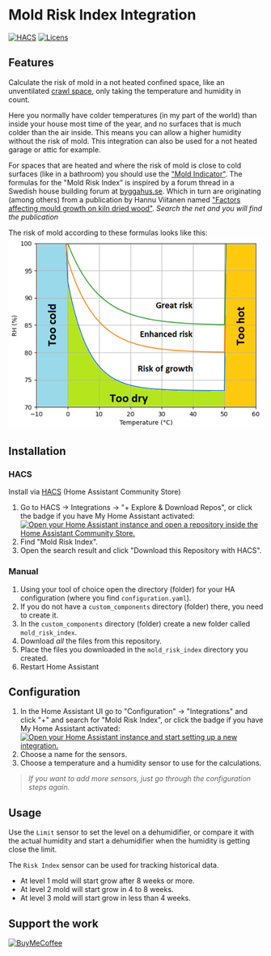 # Mold Risk Index Integration

[![HACS][hacsbadge]][hacslink]
[![Licens][licensebadge]][licenslink]

## Features

Calculate the risk of mold in a not heated confined space, like an unventilated [crawl space](https://en.wikipedia.org/wiki/Crawl_space), only taking the temperature and humidity in count.

Here you normally have colder temperatures (in my part of the world) than inside your house most time of the year, and no surfaces that is much colder than the air inside. This means you can allow a higher humidity without the risk of mold. This integration can also be used for a not heated garage or attic for example.

For spaces that are heated and where the risk of mold is close to cold surfaces (like in a bathroom) you should use the ["Mold Indicator"](https://www.home-assistant.io/integrations/mold_indicator/).
The formulas for the "Mold Risk Index” is inspired by a forum thread in a Swedish house building forum at [byggahus.se](https://www.byggahus.se/forum/threads/formel-foer-riskkurva.311612). Which in turn are originating (among others) from a publication by Hannu Viitanen named ["Factors affecting mould growth on kiln dried wood"](https://cris.vtt.fi/en/organisations/vtt-technical-research-centre-of-finland/publications/). *Search the net and you will find the publication*

The risk of mold according to these formulas looks like this:
![Graph](/plot.png)

## Installation

### HACS

Install via [HACS][hacslink] (Home Assistant Community Store)

1. Go to HACS -> Integrations -> "+ Explore & Download Repos",  or click the badge if you have My Home Assistant activated:  
[![Open your Home Assistant instance and open a repository inside the Home Assistant Community Store.][mybadgehacs]][mylinkhacs]
1. Find "Mold Risk Index".
1. Open the search result and click "Download this Repository with HACS".

### Manual

1. Using your tool of choice open the directory (folder) for your HA configuration (where you find `configuration.yaml`).
1. If you do not have a `custom_components` directory (folder) there, you need to create it.
1. In the `custom_components` directory (folder) create a new folder called `mold_risk_index`.
1. Download _all_ the files from this repository.
1. Place the files you downloaded in the `mold_risk_index` directory you created.
1. Restart Home Assistant

## Configuration

1. In the Home Assistant UI go to "Configuration" -> "Integrations" and click "+" and search for "Mold Risk Index", or click the badge if you have My Home Assistant activated:  
[![Open your Home Assistant instance and start setting up a new integration.][mybadge]][mylink]
1. Choose a name for the sensors.
1. Choose a temperature and a humidity sensor to use for the calculations.

>_If you want to add more sensors, just go through the configuration steps again._

## Usage

Use the `Limit` sensor to set the level on a dehumidifier, or compare it with the actual humidity and start a dehumidifier when the humidity is getting close the limit.</p>

The `Risk Index` sensor can be used for tracking historical data.

- At level 1 mold will start grow after 8 weeks or more.
- At level 2 mold will start grow in 4 to 8 weeks.
- At level 3 mold will start grow in less than 4 weeks.

## Support the work

[![BuyMeCoffee][coffeebadge]][coffeelink]



[hacslink]: https://hacs.xyz
[hacsbadge]: https://img.shields.io/badge/HACS-Default-41BDF5.svg
[licensebadge]: https://img.shields.io/badge/licens-MIT-41BDF5.svg
[licenslink]: LICENSE.txt
[mybadge]: https://my.home-assistant.io/badges/config_flow_start.svg
[mylink]: https://my.home-assistant.io/redirect/config_flow_start/?domain=mold_risk_index
[mybadgehacs]: https://my.home-assistant.io/badges/hacs_repository.svg
[mylinkhacs]: https://my.home-assistant.io/redirect/hacs_repository/?owner=Strixx76&repository=mold_risk_index
[coffeelink]: https://www.buymeacoffee.com/76strixx
[coffeebadge]: https://www.buymeacoffee.com/assets/img/custom_images/orange_img.png
